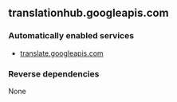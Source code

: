 ## translationhub.googleapis.com

### Automatically enabled services

* [translate.googleapis.com](../translate.googleapis.com/)

### Reverse dependencies

None
